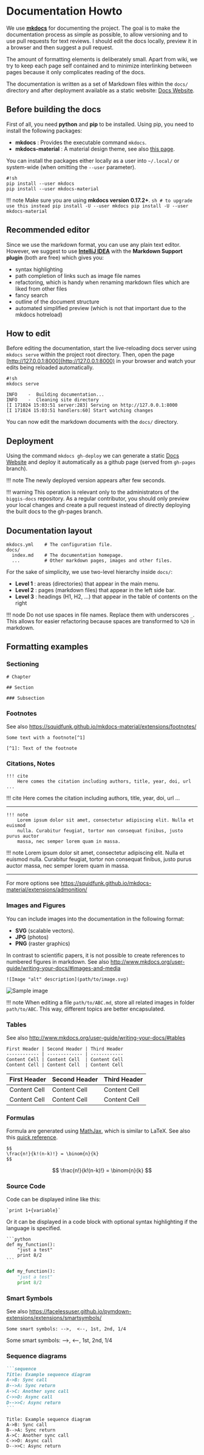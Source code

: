 # Documentation Howto

We use **[mkdocs]** for documenting the project.
The goal is to make the documentation process as simple as possible,
to allow versioning and to use pull requests for text reviews.
I should edit the docs locally, preview it in a browser and then suggest a pull request.

The amount of formatting elements is deliberately small.
Apart from wiki, we try to keep each page self contained and to minimize
interlinking between pages because it only complicates reading of the docs.

The documentation is written as a set of Markdown files within the `docs/` directory and after deployment
available as a static website: [Docs Website].


[Docs Website]: https://biggis-project.github.io/biggis-docs/
[mkdocs]: http://mkdocs.org


## Before building the docs

First of all, you need **python** and **pip** to be installed.
Using pip, you need to install the following packages:

- **mkdocs** : Provides the executable command `mkdocs`.
- **mkdocs-material** : A material design theme, see also [this page](http://squidfunk.github.io/mkdocs-material/).

You can install the packages either locally as a user into `~/.local/` or system-wide
(when omitting the `--user` parameter).

    #!sh
    pip install --user mkdocs
    pip install --user mkdocs-material

!!! note
    Make sure you are using **mkdocs version 0.17.2+**.
    ```sh
    # to upgrade use this instead
    pip install -U --user mkdocs
    pip install -U --user mkdocs-material
    ```

## Recommended editor

Since we use the markdown format, you can use any plain text editor.
However, we suggest to use **[IntelliJ IDEA](https://www.jetbrains.com/idea/download)**
with the **Markdown Support plugin** (both are free) which gives you:

- syntax highlighting
- path completion of links such as image file names
- refactoring, which is handy when renaming markdown files which are liked from other files
- fancy search
- outline of the document structure
- automated simplified preview (which is not that important due to the mkdocs hotreload)

## How to edit

Before editing the documentation, start the live-reloading docs server
using `mkdocs serve` within the project root directory.
Then, open the page [http://127.0.0.1:8000](http://127.0.0.1:8000) in your
browser and watch your edits being reloaded automatically.

    #!sh
    mkdocs serve
    
```
INFO    -  Building documentation... 
INFO    -  Cleaning site directory 
[I 171024 15:03:51 server:283] Serving on http://127.0.0.1:8000
[I 171024 15:03:51 handlers:60] Start watching changes
```    

You can now edit the markdown documents with the `docs/` directory.


## Deployment

Using the command `mkdocs gh-deploy` we can generate a static [Docs Website]
and deploy it automatically as a github page (served from `gh-pages` branch).

!!! note
    The newly deployed version appears after few seconds.

!!! warning
    This operation is relevant only to the administrators of the `biggis-docs` repository.
    As a regular contributor, you should only preview your local changes and create
    a pull request instead of directly deploying the built docs to the gh-pages branch.
    

## Documentation layout

    mkdocs.yml    # The configuration file.
    docs/
      index.md    # The documentation homepage.
      ...         # Other markdown pages, images and other files.

For the sake of simplicity, we use two-level hierarchy inside `docs/`:
 
  - **Level 1** : areas (directories) that appear in the main menu.
  - **Level 2** : pages (markdown files) that appear in the left side bar.
  - **Level 3** : headings (H1, H2, ...) that appear in the table of contents on the right

!!! node
    Do not use spaces in file names. Replace them with underscores `_`.
    This allows for easier refactoring because spaces are transformed to `%20` in markdown.

## Formatting examples

### Sectioning

    # Chapter
    
    ## Section
    
    ### Subsection

### Footnotes

See also https://squidfunk.github.io/mkdocs-material/extensions/footnotes/

    Some text with a footnote[^1]
    
    [^1]: Text of the footnote

### Citations, Notes

    !!! cite
        Here comes the citation including authors, title, year, doi, url ...

!!! cite
    Here comes the citation including authors, title, year, doi, url ...

---

    !!! note
        Lorem ipsum dolor sit amet, consectetur adipiscing elit. Nulla et euismod
        nulla. Curabitur feugiat, tortor non consequat finibus, justo purus auctor
        massa, nec semper lorem quam in massa.

!!! note
    Lorem ipsum dolor sit amet, consectetur adipiscing elit. Nulla et euismod
    nulla. Curabitur feugiat, tortor non consequat finibus, justo purus auctor
    massa, nec semper lorem quam in massa.

---  
For more options see https://squidfunk.github.io/mkdocs-material/extensions/admonition/

### Images and Figures

You can include images into the documentation in the following format:

  - **SVG** (scalable vectors).
  - **JPG** (photos)
  - **PNG** (raster graphics)

In contrast to scientific papers, it is not possible to create references to numbered figures in markdown.
See also http://www.mkdocs.org/user-guide/writing-your-docs/#images-and-media


    ![Image "alt" description](path/to/image.svg)


![Sample image](scenarios/img/scen-disaster.svg)

!!! note
    When editing a file `path/to/ABC.md`, store all related images in folder `path/to/ABC`.
    This way, different topics are better encapsulated.

### Tables

See also http://www.mkdocs.org/user-guide/writing-your-docs/#tables

    First Header | Second Header | Third Header
    ------------ | ------------- | ------------
    Content Cell | Content Cell  | Content Cell
    Content Cell | Content Cell  | Content Cell

First Header | Second Header | Third Header
------------ | ------------- | ------------
Content Cell | Content Cell  | Content Cell
Content Cell | Content Cell  | Content Cell


### Formulas

Formula are generated using [MathJax](https://www.mathjax.org/), which is similar to LaTeX.
See also this [quick reference][MathJaxRef].

[MathJaxRef]: https://math.meta.stackexchange.com/questions/5020/mathjax-basic-tutorial-and-quick-reference

    $$
    \frac{n!}{k!(n-k)!} = \binom{n}{k}
    $$

$$
\frac{n!}{k!(n-k)!} = \binom{n}{k}
$$


### Source Code

Code can be displayed inline like this:

    `print 1+{variable}`

Or it can be displayed in a code block with optional syntax highlighting if the language is specified.

    ```python
    def my_function():
        "just a test"
        print 8/2 
    ```

```python
def my_function():
    "just a test"
    print 8/2 
```

### Smart Symbols
See also https://facelessuser.github.io/pymdown-extensions/extensions/smartsymbols/

    Some smart symbols: -->,  <--, 1st, 2nd, 1/4
    
Some smart symbols: -->,  <--, 1st, 2nd, 1/4

### Sequence diagrams

~~~.markdown
```sequence
Title: Example sequence diagram
A->B: Sync call
B-->A: Sync return
A->C: Another sync call
C->>D: Async call
D-->>C: Async return
```
~~~

```sequence
Title: Example sequence diagram
A->B: Sync call
B-->A: Sync return
A->C: Another sync call
C->>D: Async call
D-->>C: Async return
```
